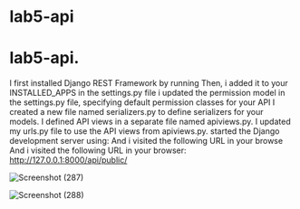 # lab5-api
# lab5-api.
I first installed Django REST Framework by running
Then, i added it to your INSTALLED_APPS in the settings.py file
i updated the permission model in the settings.py file, specifying default permission classes for your API
I created a new file named serializers.py to define serializers for your models.
I defined API views in a separate file named apiviews.py.
I updated my urls.py file to use the API views from apiviews.py.
started the Django development server using:
And i visited the following URL in your browse
And i visited the following URL in your browser:
http://127.0.0.1:8000/api/public/

![Screenshot (287)](https://github.com/masaka09/lab5-api/assets/146623297/4e941e5b-5e2b-4332-a554-edf90b4f604e)

![Screenshot (288)](https://github.com/masaka09/lab5-api/assets/146623297/5c73c46f-2adf-43fe-833a-212a18f99631)
